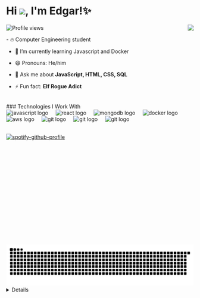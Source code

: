 <h1 align="left">Hi <img src="https://raw.githubusercontent.com/kaueMarques/kaueMarques/master/hi.gif" height="30px">, I'm Edgar!✨</h1>
<img align="right" height="590rem" src="https://raw.githubusercontent.com/gist/Edgarcsr/fe1e878b4665a65c011acfc54eb4d7c8/raw/b4dc4078dea4f5f53370127d5c498d10c7319524/githubCard.svg">
<p align="left"> <img src="https://komarev.com/ghpvc/?username=edgarcsr&color=fb4362" alt="Profile views" /> </p>
- 🔥 Computer Engineering student
  
- 🌱 I’m currently learning Javascript and Docker

- 😄 Pronouns: He/him

- 💬 Ask me about **JavaScript, HTML, CSS, SQL**

- ⚡ Fun fact: **Elf Rogue Adict**
<br>
### Technologies I Work With
  <div align="left">
  <img src="https://skillicons.dev/icons?i=js" height="30" alt="javascript logo" />
  <img width="12" />
  <img src="https://skillicons.dev/icons?i=react" height="30" alt="react logo" />
  <img width="12" />
  <img src="https://skillicons.dev/icons?i=mongodb" height="30" alt="mongodb logo" />
  <img width="12" />
  <img src="https://skillicons.dev/icons?i=docker" height="30" alt="docker logo" />
  <img width="12" />
  <img src="https://skillicons.dev/icons?i=cs" height="30" alt="aws logo" />
  <img width="12" />
  <img src="https://skillicons.dev/icons?i=dotnet" height="30" alt="git logo" />
  <img width="12" />
  <img src="https://skillicons.dev/icons?i=tailwind" height="30" alt="git logo" />
  <img width="12" />
  <img src="https://skillicons.dev/icons?i=git" height="30" alt="git logo" />
</div>
<br>

[![spotify-github-profile](https://spotify-github-profile.kittinanx.com/api/view?uid=o6bjo8oj5q15nrortj5bh1v88&cover_image=true&theme=compact&show_offline=false&background_color=121212&interchange=true)](https://spotify-github-profile.kittinanx.com/api/view?uid=o6bjo8oj5q15nrortj5bh1v88&redirect=true)

<br>

<img src="https://raw.githubusercontent.com/Edgarcsr/Edgarcsr/output/snake.svg" alt="Snake animation" />

<br>

<details>

<details> 
<summary>Github Stats ⚡</summary>

<p align="center">
  <a href="https://git.io/streak-stats">
    <img src="https://streak-stats.demolab.com?user=Edgarcsr&theme=dark&hide_border=true&hide_longest_streak=true" alt="GitHub Streak"/>
  </a>
</p>
</details>
  


<!--
**Edgarcsr/Edgarcsr** is a ✨ _special_ ✨ repository because its `README.md` (this file) appears on your GitHub profile.

Here are some ideas to get you started:

- 🔭 I’m currently working on ...
- 🌱 I’m currently learning ...
- 👯 I’m looking to collaborate on ...
- 🤔 I’m looking for help with ...
- 💬 Ask me about ...
- 📫 How to reach me: ...
- 😄 Pronouns: ...
- ⚡ Fun fact: ...
-->
